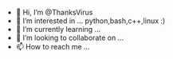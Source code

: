 - 👋 Hi, I’m @ThanksVirus
- 👀 I’m interested in ... python,bash,c++,linux :)
- 🌱 I’m currently learning ...
- 💞️ I’m looking to collaborate on ...
- 📫 How to reach me ...

<!---
ThanksVirus/ThanksVirus is a ✨ special ✨ repository because its `README.md` (this file) appears on your GitHub profile.
You can click the Preview link to take a look at your changes.
--->
